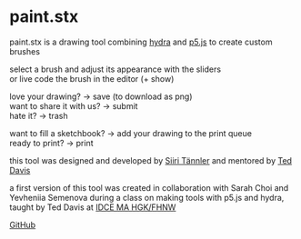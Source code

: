 # paint.stx

paint.stx is a drawing tool combining [hydra](https://hydra.ojack.xyz/) and [p5.js](https://p5js.org/) to create custom brushes

select a brush and adjust its appearance with the sliders  
or live code the brush in the editor (+ show)

love your drawing? → save (to download as png)  
want to share it with us? → submit  
hate it? → trash

want to fill a sketchbook? → add your drawing to the print queue  
ready to print? → print

this tool was designed and developed by [Siiri Tännler](https://www.siiritaennler.ch/) and mentored by [Ted Davis](https://teddavis.org/)

a first version of this tool was created in collaboration with Sarah Choi and Yevheniia Semenova during a class on making tools with p5.js and hydra, taught by Ted Davis at [IDCE MA HGK/FHNW](https://www.fhnw.ch/en/degree-programmes/art-and-design/master-of-arts/master-of-arts-fhnw-in-design-digital-communication-environments)

[GitHub](https://github.com/stx-00/paint.stx)
